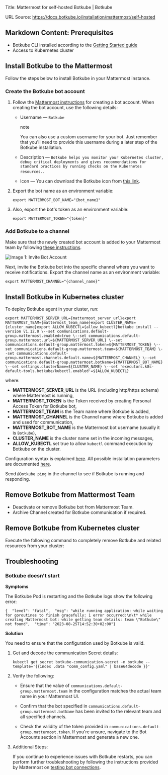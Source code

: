 Title: Mattermost for self-hosted Botkube | Botkube

URL Source: https://docs.botkube.io/installation/mattermost/self-hosted

Markdown Content:
Prerequisites[​](#prerequisites "Direct link to Prerequisites")
---------------------------------------------------------------

*   Botkube CLI installed according to the [Getting Started guide](https://docs.botkube.io/cli/getting-started#installation)
*   Access to Kubernetes cluster

Install Botkube to the Mattermost[​](#install-botkube-to-the-mattermost "Direct link to Install Botkube to the Mattermost")
---------------------------------------------------------------------------------------------------------------------------

Follow the steps below to install Botkube in your Mattermost instance.

### Create the Botkube bot account[​](#create-the-botkube-bot-account "Direct link to Create the Botkube bot account")

1.  Follow the [Mattermost instructions](https://developers.mattermost.com/integrate/reference/bot-accounts/) for creating a bot account. When creating the bot account, use the following details:
    
    *   Username — `Botkube`
        
        note
        
        You can also use a custom username for your bot. Just remember that you'll need to provide this username during a later step of the Botkube installation.
        
    *   Description — `Botkube helps you monitor your Kubernetes cluster, debug critical deployments and gives recommendations for standard practices by running checks on the Kubernetes resources.`.
        
    *   Icon — You can download the Botkube icon from [this link](https://github.com/kubeshop/botkube/blob/main/branding/logos/botkube-black-192x192.png).
        
2.  Export the bot name as an environment variable:
    
        export MATTERMOST_BOT_NAME="{bot_name}"
    
3.  Also, export the bot's token as an environment variable:
    
        export MATTERMOST_TOKEN="{token}"
    

### Add Botkube to a channel[​](#add-botkube-to-a-channel "Direct link to Add Botkube to a channel")

Make sure that the newly created bot account is added to your Mattermost team by following [these instructions](https://developers.mattermost.com/integrate/reference/bot-accounts/#bot-account-creation).

![Image 1: Invite Bot Account](https://docs.botkube.io/assets/images/invite-93908b3daf15ba3c0b87ab8522107fe6.png)

Next, invite the Botkube bot into the specific channel where you want to receive notifications. Export the channel name as an environment variable:

    export MATTERMOST_CHANNEL="{channel_name}"

Install Botkube in Kubernetes cluster[​](#install-botkube-in-kubernetes-cluster "Direct link to Install Botkube in Kubernetes cluster")
---------------------------------------------------------------------------------------------------------------------------------------

To deploy Botkube agent in your cluster, run:

    export MATTERMOST_SERVER_URL={mattermost_server_url}export MATTERMOST_TEAM={mattermost_team_name}export CLUSTER_NAME={cluster_name}export ALLOW_KUBECTL={allow_kubectl}botkube install --version v1.12.0 \--set communications.default-group.mattermost.enabled=true \--set communications.default-group.mattermost.url=${MATTERMOST_SERVER_URL} \--set communications.default-group.mattermost.token=${MATTERMOST_TOKEN} \--set communications.default-group.mattermost.team=${MATTERMOST_TEAM} \--set communications.default-group.mattermost.channels.default.name=${MATTERMOST_CHANNEL} \--set communications.default-group.mattermost.botName=${MATTERMOST_BOT_NAME} \--set settings.clusterName=${CLUSTER_NAME} \--set 'executors.k8s-default-tools.botkube/kubectl.enabled'=${ALLOW_KUBECTL}

where:

*   **MATTERMOST\_SERVER\_URL** is the URL (including http/https schema) where Mattermost is running,
*   **MATTERMOST\_TOKEN** is the Token received by creating Personal Access Token for Botkube bot,
*   **MATTERMOST\_TEAM** is the Team name where Botkube is added,
*   **MATTERMOST\_CHANNEL** is the Channel name where Botkube is added and used for communication,
*   **MATTERMOST\_BOT\_NAME** is the Mattermost bot username (usually it is `Botkube`),
*   **CLUSTER\_NAME** is the cluster name set in the incoming messages,
*   **ALLOW\_KUBECTL** set true to allow `kubectl` command execution by Botkube on the cluster.

Configuration syntax is explained [here](https://docs.botkube.io/self-hosted-configuration). All possible installation parameters are documented [here](https://docs.botkube.io/self-hosted-configuration/helm-chart-parameters).

Send `@Botkube ping` in the channel to see if Botkube is running and responding.

Remove Botkube from Mattermost Team[​](#remove-botkube-from-mattermost-team "Direct link to Remove Botkube from Mattermost Team")
---------------------------------------------------------------------------------------------------------------------------------

*   Deactivate or remove Botkube bot from Mattermost Team.
*   Archive Channel created for Botkube communication if required.

Remove Botkube from Kubernetes cluster[​](#remove-botkube-from-kubernetes-cluster "Direct link to Remove Botkube from Kubernetes cluster")
------------------------------------------------------------------------------------------------------------------------------------------

Execute the following command to completely remove Botkube and related resources from your cluster:

Troubleshooting[​](#troubleshooting "Direct link to Troubleshooting")
---------------------------------------------------------------------

### Botkube doesn't start[​](#botkube-doesnt-start "Direct link to Botkube doesn't start")

**Symptoms**

The Botkube Pod is restarting and the Botkube logs show the following error:

    {  "level": "fatal",  "msg": "while running application: while waiting for goroutines to finish gracefully: 1 error occurred:\n\t* while creating Mattermost bot: while getting team details: team \"Botkube\" not found",  "time": "2023-08-25T14:52:30+02:00"}

**Solution**

You need to ensure that the configuration used by Botkube is valid.

1.  Get and decode the communication Secret details:
    
        kubectl get secret botkube-communication-secret -n botkube --template='{{index .data "comm_config.yaml" | base64decode }}'
    
2.  Verify the following:
    
    *   Ensure that the value of `communications.default-group.mattermost.team` in the configuration matches the actual team name in your Mattermost UI.
        
    *   Confirm that the bot specified in `communications.default-group.mattermost.botName` has been invited to the relevant team and all specified channels.
        
    *   Check the validity of the token provided in `communications.default-group.mattermost.token`. If you're unsure, navigate to the Bot Accounts section in Mattermost and generate a new one.
        
3.  Additional Steps:
    
    If you continue to experience issues with Botkube restarts, you can perform further troubleshooting by following the instructions provided by Mattermost on [testing bot connections](https://developers.mattermost.com/integrate/reference/bot-accounts/#how-can-i-quickly-test-if-my-bot-account-is-working).
